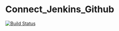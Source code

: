 # Connect_Jenkins_Github

[![Build Status](http://34.235.153.239/buildStatus/icon?job=pipeline2)](http://34.235.153.239/job/pipeline2/)
